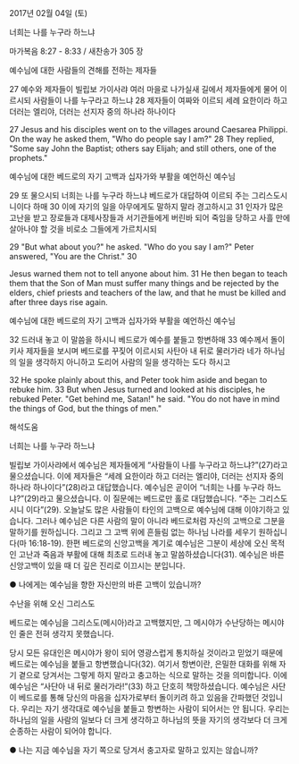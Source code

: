 2017년 02월 04일 (토)

너희는 나를 누구라 하느냐 



마가복음 8:27 - 8:33 / 새찬송가 305 장


예수님에 대한 사람들의 견해를 전하는 제자들 

27 예수와 제자들이 빌립보 가이사랴 여러 마을로 나가실새 길에서 제자들에게 물어 이르시되 사람들이 나를 누구라고 하느냐 28 제자들이 여짜와 이르되 세례 요한이라 하고 더러는 엘리야, 더러는 선지자 중의 하나라 하나이다 

27 Jesus and his disciples went on to the villages around Caesarea Philippi. On the way he asked them, "Who do people say I am?" 28 They replied, "Some say John the Baptist; others say Elijah; and still others, one of the prophets." 

예수님에 대한 베드로의 자기 고백과 십자가와 부활을 예언하신 예수님 

29 또 물으시되 너희는 나를 누구라 하느냐 베드로가 대답하여 이르되 주는 그리스도시니이다 하매 30 이에 자기의 일을 아무에게도 말하지 말라 경고하시고 31 인자가 많은 고난을 받고 장로들과 대제사장들과 서기관들에게 버린바 되어 죽임을 당하고 사흘 만에 살아나야 할 것을 비로소 그들에게 가르치시되 

29 "But what about you?" he asked. "Who do you say I am?" Peter answered, "You are the Christ." 30 

Jesus warned them not to tell anyone about him. 31 He then began to teach them that the Son of Man must suffer many things and be rejected by the elders, chief priests and teachers of the law, and that he must be killed and after three days rise again. 

예수님에 대한 베드로의 자기 고백과 십자가와 부활을 예언하신 예수님 

32 드러내 놓고 이 말씀을 하시니 베드로가 예수를 붙들고 항변하매 33 예수께서 돌이키사 제자들을 보시며 베드로를 꾸짖어 이르시되 사탄아 내 뒤로 물러가라 네가 하나님의 일을 생각하지 아니하고 도리어 사람의 일을 생각하는 도다 하시고 

32 He spoke plainly about this, and Peter took him aside and began to rebuke him. 33 But when Jesus turned and looked at his disciples, he rebuked Peter. "Get behind me, Satan!" he said. "You do not have in mind the things of God, but the things of men."

해석도움





너희는 나를 누구라 하느냐 

빌립보 가이사랴에서 예수님은 제자들에게 “사람들이 나를 누구라고 하느냐?”(27)라고 물으셨습니다. 이에 제자들은 “세례 요한이라 하고 더러는 엘리야, 더러는 선지자 중의 하나라 하나이다”(28)라고 대답했습니다. 예수님은 곧이어 “너희는 나를 누구라 하느냐?”(29)라고 물으셨습니다. 이 질문에는 베드로만 홀로 대답했습니다. “주는 그리스도시니 이다”(29). 오늘날도 많은 사람들이 타인의 고백으로 예수님에 대해 이야기하고 있습니다. 그러나 예수님은 다른 사람의 말이 아니라 베드로처럼 자신의 고백으로 그분을 말하기를 원하십니다. 그리고 그 고백 위에 흔들림 없는 하나님 나라를 세우기 원하십니다(마 16:18-19). 한편 베드로의 신앙고백을 계기로 예수님은 그분이 세상에 오신 목적인 고난과 죽음과 부활에 대해 최초로 드러내 놓고 말씀하셨습니다(31). 예수님은 바른 신앙고백이 있을 때 더 깊은 진리로 이끄시는 분입니다. 

● 나에게는 예수님을 향한 자신만의 바른 고백이 있습니까? 

수난을 위해 오신 그리스도 

베드로는 예수님을 그리스도(메시아)라고 고백했지만, 그 메시야가 수난당하는 메시야인 줄은 전혀 생각지 못했습니다.

당시 모든 유대인은 메시야가 왕이 되어 영광스럽게 통치하실 것이라고 믿었기 때문에 베드로는 예수님을 붙들고 항변했습니다(32). 여기서 항변이란, 은밀한 대화를 위해 자기 곁으로 당겨서는 그렇게 하지 말라고 충고하는 식으로 말하는 것을 의미합니다. 이에 예수님은 “사단아 내 뒤로 물러가라!”(33) 하고 단호히 책망하셨습니다. 예수님은 사단이 베드로를 통해 당신의 마음을 십자가로부터 돌이키려 하고 있음을 간파했던 것입니다. 우리는 자기 생각대로 예수님을 붙들고 항변하는 사람이 되어서는 안 됩니다. 우리는 하나님의 일을 사람의 일보다 더 크게 생각하고 하나님의 뜻을 자기의 생각보다 더 크게 순종하는 사람이 되어야 합니다. 

● 나는 지금 예수님을 자기 쪽으로 당겨서 충고자로 말하고 있지는 않습니까?